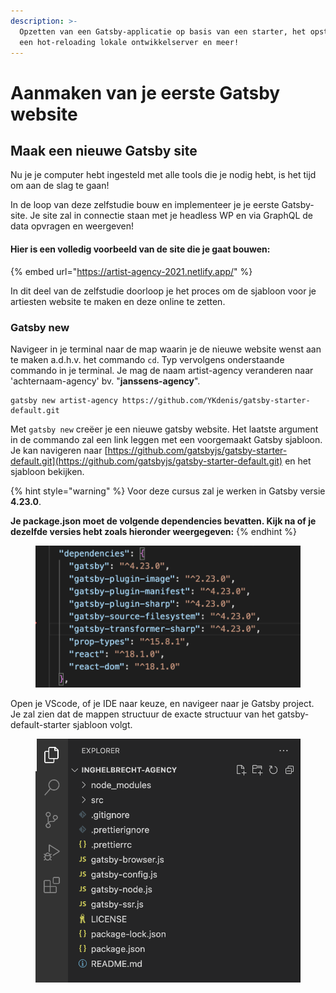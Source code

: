 ```yaml
---
description: >-
  Opzetten van een Gatsby-applicatie op basis van een starter, het opstarten van
  een hot-reloading lokale ontwikkelserver en meer!
---
```


# Aanmaken van je eerste Gatsby website

## Maak een nieuwe Gatsby site

Nu je je computer hebt ingesteld met alle tools die je nodig hebt, is het tijd om aan de slag te gaan!

In de loop van deze zelfstudie bouw en implementeer je je eerste Gatsby-site. Je site zal in connectie staan met je headless WP en via GraphQL de data opvragen en weergeven!

#### Hier is een volledig voorbeeld van de site die je gaat bouwen:

{% embed url="https://artist-agency-2021.netlify.app/" %}

In dit deel van de zelfstudie doorloop je het proces om de sjabloon voor je artiesten website te maken en deze online te zetten.

### Gatsby new

Navigeer in je terminal naar de map waarin je de nieuwe website wenst aan te maken a.d.h.v. het commando `cd`. Typ vervolgens onderstaande commando in je terminal. Je mag de naam artist-agency veranderen naar 'achternaam-agency' bv. "**janssens-agency**".

```git
gatsby new artist-agency https://github.com/YKdenis/gatsby-starter-default.git
```

Met `gatsby new` creëer je een nieuwe gatsby website. Het laatste argument in de commando zal een link leggen met een voorgemaakt Gatsby sjabloon. Je kan navigeren naar [https://github.com/gatsbyjs/gatsby-starter-default.git](https://github.com/gatsbyjs/gatsby-starter-default.git) en het sjabloon bekijken.

{% hint style="warning" %}
Voor deze cursus zal je werken in Gatsby versie **4.23.0**.

**Je package.json moet de volgende dependencies bevatten. Kijk na of je dezelfde versies hebt zoals hieronder weergegeven:**
{% endhint %}

<figure><img src="../../.gitbook/assets/image (148).png" alt=""><figcaption></figcaption></figure>

Open je VScode, of je IDE naar keuze, en navigeer naar je Gatsby project. Je zal zien dat de mappen structuur de exacte structuur van het gatsby-default-starter sjabloon volgt.

<figure><img src="../../.gitbook/assets/image (142).png" alt=""><figcaption></figcaption></figure>
